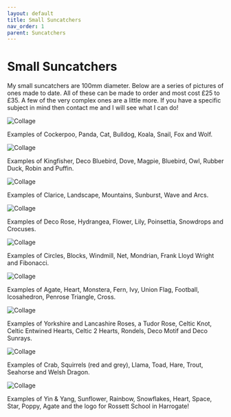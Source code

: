 ```yaml
---
layout: default
title: Small Suncatchers
nav_order: 1
parent: Suncatchers
---
```


# Small Suncatchers

My small suncatchers are 100mm diameter. Below are a series of pictures of ones made to date. All of these can be made to order and most cost £25 to £35. A few of the very complex ones are a little more. If you have a specific subject in mind then contact me and I will see what I can do!

![Collage](/images/1%20Animals.jpg)

Examples of Cockerpoo, Panda, Cat, Bulldog, Koala, Snail, Fox and Wolf.


![Collage](/images/1%20Birds.jpg)

Examples of Kingfisher, Deco Bluebird, Dove, Magpie, Bluebird, Owl, Rubber Duck, Robin and Puffin.


![Collage](/images/1%20Earth.jpg)

Examples of Clarice, Landscape, Mountains, Sunburst, Wave and Arcs.


![Collage](/images/1%20Flowers.jpg)

Examples of Deco Rose, Hydrangea, Flower, Lily, Poinsettia, Snowdrops and Crocuses.


![Collage](/images/1%20Geometrics.jpg)

Examples of Circles, Blocks, Windmill, Net, Mondrian, Frank Lloyd Wright and Fibonacci.


![Collage](/images/1%20Leaves.jpg)

Examples of Agate, Heart, Monstera, Fern, Ivy, Union Flag, Football, Icosahedron, Penrose Triangle, Cross.


![Collage](/images/1%20Roses.jpg)

Examples of Yorkshire and Lancashire Roses, a Tudor Rose, Celtic Knot, Celtic Entwined Hearts, Celtic 2 Hearts, Rondels, Deco Motif and Deco Sunrays.

![Collage](/images/1%20Water.jpg)

Examples of Crab, Squirrels (red and grey), Llama, Toad, Hare, Trout, Seahorse and Welsh Dragon.


![Collage](/images/1%20Misc.jpg)

Examples of Yin & Yang, Sunflower, Rainbow, Snowflakes, Heart, Space, Star, Poppy, Agate and the logo for Rossett School in Harrogate!


